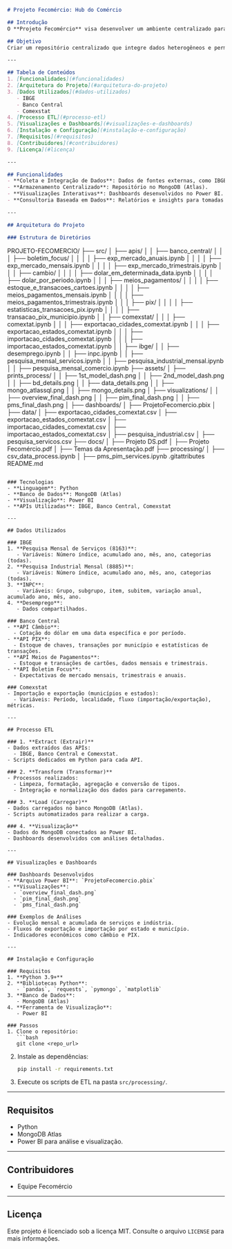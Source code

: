 ```markdown
# Projeto Fecomércio: Hub do Comércio

## Introdução
O **Projeto Fecomércio** visa desenvolver um ambiente centralizado para coleta, processamento e visualização de dados com o objetivo de auxiliar na tomada de decisões estratégicas no setor comercial de Pernambuco. Este projeto utiliza tecnologias de Big Data e dashboards interativos para consolidar dados de diversas fontes, incluindo IBGE, Banco Central e Comexstat, oferecendo insights valiosos para empresas do setor.

## Objetivo
Criar um repositório centralizado que integre dados heterogêneos e permita análises detalhadas para aumentar a competitividade do setor comercial pernambucano. O projeto é parte do desenvolvimento do MVP 1.0 do **Hub do Comércio**, que oferece funcionalidades de análise e consultoria baseadas em dados consolidados.

---

## Tabela de Conteúdos
1. [Funcionalidades](#funcionalidades)
2. [Arquitetura do Projeto](#arquitetura-do-projeto)
3. [Dados Utilizados](#dados-utilizados)
   - IBGE
   - Banco Central
   - Comexstat
4. [Processo ETL](#processo-etl)
5. [Visualizações e Dashboards](#visualizações-e-dashboards)
6. [Instalação e Configuração](#instalação-e-configuração)
7. [Requisitos](#requisitos)
8. [Contribuidores](#contribuidores)
9. [Licença](#licença)

---

## Funcionalidades
- **Coleta e Integração de Dados**: Dados de fontes externas, como IBGE, Banco Central e Comexstat.
- **Armazenamento Centralizado**: Repositório no MongoDB (Atlas).
- **Visualizações Interativas**: Dashboards desenvolvidos no Power BI.
- **Consultoria Baseada em Dados**: Relatórios e insights para tomadas de decisão.

---

## Arquitetura do Projeto

### Estrutura de Diretórios
```
PROJETO-FECOMERCIO/
├── src/
│   ├── apis/
│   │   ├── banco_central/
│   │   │   ├── boletim_focus/
│   │   │   │   ├── exp_mercado_anuais.ipynb
│   │   │   │   ├── exp_mercado_mensais.ipynb
│   │   │   │   ├── exp_mercado_trimestrais.ipynb
│   │   │   ├── cambio/
│   │   │   │   ├── dolar_em_determinada_data.ipynb
│   │   │   │   ├── dolar_por_periodo.ipynb
│   │   │   ├── meios_pagamentos/
│   │   │   │   ├── estoque_e_transacoes_cartoes.ipynb
│   │   │   │   ├── meios_pagamentos_mensais.ipynb
│   │   │   │   ├── meios_pagamentos_trimestrais.ipynb
│   │   │   ├── pix/
│   │   │   │   ├── estatisticas_transacoes_pix.ipynb
│   │   │   │   ├── transacao_pix_municipio.ipynb
│   │   ├── comexstat/
│   │   │   ├── comextat.ipynb
│   │   │   ├── exportacao_cidades_comextat.ipynb
│   │   │   ├── exportacao_estados_comextat.ipynb
│   │   │   ├── importacao_cidades_comextat.ipynb
│   │   │   ├── importacao_estados_comextat.ipynb
│   │   ├── ibge/
│   │       ├── desemprego.ipynb
│   │       ├── inpc.ipynb
│   │       ├── pesquisa_mensal_servicos.ipynb
│   │       ├── pesquisa_industrial_mensal.ipynb
│   │       ├── pesquisa_mensal_comercio.ipynb
├── assets/
│   ├── prints_process/
│   │   ├── 1st_model_dash.png
│   │   ├── 2nd_model_dash.png
│   │   ├── bd_details.png
│   │   ├── data_details.png
│   │   ├── mongo_atlassql.png
│   │   ├── mongo_details.png
│   ├── visualizations/
│   │   ├── overview_final_dash.png
│   │   ├── pim_final_dash.png
│   │   ├── pms_final_dash.png
│   ├── dashboards/
│       ├── ProjetoFecomercio.pbix
│   ├── data/
│       ├── exportacao_cidades_comextat.csv
│       ├── exportacao_estados_comextat.csv
│       ├── importacao_cidades_comextat.csv
│       ├── importacao_estados_comextat.csv
│       ├── pesquisa_industrial.csv
│       ├── pesquisa_servicos.csv
├── docs/
│   ├── Projeto DS.pdf
│   ├── Projeto Fecomércio.pdf
│   ├── Temas da Apresentação.pdf
├── processing/
│       ├── csv_data_process.ipynb
│       ├── pms_pim_services.ipynb
.gitattributes
README.md
```

### Tecnologias
- **Linguagem**: Python
- **Banco de Dados**: MongoDB (Atlas)
- **Visualização**: Power BI
- **APIs Utilizadas**: IBGE, Banco Central, Comexstat

---

## Dados Utilizados

### IBGE
1. **Pesquisa Mensal de Serviços (8163)**:
   - Variáveis: Número índice, acumulado ano, mês, ano, categorias (todas).
2. **Pesquisa Industrial Mensal (8885)**:
   - Variáveis: Número índice, acumulado ano, mês, ano, categorias (todas).
3. **INPC**:
   - Variáveis: Grupo, subgrupo, item, subitem, variação anual, acumulado ano, mês, ano.
4. **Desemprego**:
   - Dados compartilhados.

### Banco Central
- **API Câmbio**:
  - Cotação do dólar em uma data específica e por período.
- **API PIX**:
  - Estoque de chaves, transações por município e estatísticas de transações.
- **API Meios de Pagamentos**:
  - Estoque e transações de cartões, dados mensais e trimestrais.
- **API Boletim Focus**:
  - Expectativas de mercado mensais, trimestrais e anuais.

### Comexstat
- Importação e exportação (municípios e estados):
  - Variáveis: Período, localidade, fluxo (importação/exportação), métricas.

---

## Processo ETL

### 1. **Extract (Extrair)**
- Dados extraídos das APIs:
  - IBGE, Banco Central e Comexstat.
- Scripts dedicados em Python para cada API.

### 2. **Transform (Transformar)**
- Processos realizados:
  - Limpeza, formatação, agregação e conversão de tipos.
  - Integração e normalização dos dados para carregamento.

### 3. **Load (Carregar)**
- Dados carregados no banco MongoDB (Atlas).
- Scripts automatizados para realizar a carga.

### 4. **Visualização**
- Dados do MongoDB conectados ao Power BI.
- Dashboards desenvolvidos com análises detalhadas.

---

## Visualizações e Dashboards

### Dashboards Desenvolvidos
- **Arquivo Power BI**: `ProjetoFecomercio.pbix`
- **Visualizações**:
  - `overview_final_dash.png`
  - `pim_final_dash.png`
  - `pms_final_dash.png`

### Exemplos de Análises
- Evolução mensal e acumulada de serviços e indústria.
- Fluxos de exportação e importação por estado e município.
- Indicadores econômicos como câmbio e PIX.

---

## Instalação e Configuração

### Requisitos
1. **Python 3.9+**
2. **Bibliotecas Python**:
   - `pandas`, `requests`, `pymongo`, `matplotlib`
3. **Banco de Dados**:
   - MongoDB (Atlas)
4. **Ferramenta de Visualização**:
   - Power BI

### Passos
1. Clone o repositório:
   ```bash
   git clone <repo_url>
   ```
2. Instale as dependências:
   ```bash
   pip install -r requirements.txt
   ```
3. Execute os scripts de ETL na pasta `src/processing/`.

---

## Requisitos
- Python
- MongoDB Atlas
- Power BI para análise e visualização.

---

## Contribuidores
- Equipe Fecomércio

---

## Licença
Este projeto é licenciado sob a licença MIT. Consulte o arquivo `LICENSE` para mais informações.
```
